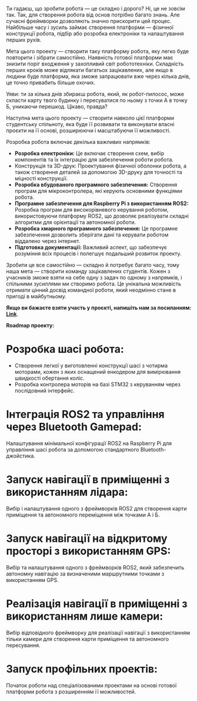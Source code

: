 Ти гадаєш, що зробити робота — це складно і дорого? Ні, це не зовсім так. Так, для створення робота від основ потрібно багато знань. Але сучасні фреймворки дозволяють значно прискорити цей процес. Найбільше часу і зусиль займає створення платформи — фізичної конструкції робота, підбір або розробка електроніки та налаштування перших рухів.

Мета цього проекту — створити таку платформу робота, яку легко буде повторити і зібрати самостійно. Наявність готової платформи має знизити поріг входження у захопливий світ робототехніки. Складність перших кроків може відлякати багатьох зацікавлених, але якщо в людини буде платформа, яка зможе запрацювати вже через кілька днів, це точно привабить більше охочих.

Уяви: ти за кілька днів збираєш робота, який, як робот-пилосос, може скласти карту твого будинку і пересуватися по ньому з точки А в точку Б, уникаючи перешкод. Цікаво, правда?

Наступна мета цього проекту — створити навколо цієї платформи студентську спільноту, яка буде її розвивати та виконувати власні проєкти на її основі, розширюючи і масштабуючи її можливості.

Розробка робота включає декілька важливих напрямків:
* **Розробка електроніки:** Це включає створення схем, вибір компонентів та їх інтеграцію для забезпечення роботи робота.
* Конструкція та 3D-друк: Проектування фізичної оболонки робота, а також створення деталей за допомогою 3D-друку для точності та міцності конструкції.
* **Розробка вбудованого програмного забезпечення:** Створення програм для мікроконтролера, які керують основними функціями робота.
* **Програмне забезпечення для Raspberry Pi з використанням ROS2:** Розробка програм для високорівневого керування роботом, використовуючи платформу ROS2, що дозволяє реалізувати складні алгоритми для орієнтації та автономної роботи.
* **Розробка хмарного програмного забезпечення:** Це програмне забезпечення дозволить зберігати дані та керувати роботом віддалено через інтернет.
* **Підготовка документації:** Важливий аспект, що забезпечує розуміння всіх процесів і полегшує подальший розвиток проекту.

Зробити це все самостійно — складно й потребує багато часу, тому наша мета — створити команду зацікавлених студентів. Кожен з учасників зможе взяти на себе одну з задач по одному з напрямків, і спільними зусиллями ми створимо робота. Це унікальна можливість отримати цінний досвід командної роботи, який неодмінно стане в пригоді в майбутньому.

**Якщо ви бажаєте взяти участь у проєкті, напишіть нам за посиланням:** [**Link**](https://github.com/orgs/KPI-Rover/discussions/11#discussion-7336225).

**Roadmap проекту:**
# Розробка шасі робота:
* Створення легкої у виготовленні конструкції шасі з чотирма моторами, кожен з яких оснащений енкодером для вимірювання швидкості обертання коліс.
* Розробка контролера моторів на базі STM32 з керуванням через послідовний інтерфейс.
# Інтеграція ROS2 та управління через Bluetooth Gamepad:
Налаштування мінімальної конфігурації ROS2 на Raspberry Pi для управління шасі робота за допомогою стандартного Bluetooth-джойстика.
# Запуск навігації в приміщенні з використанням лідара:
Вибір і налаштування одного з фреймворків ROS2 для створення карти приміщення та автономного переміщення між точками А і Б.
# Запуск навігації на відкритому просторі з використанням GPS:
Вибір та налаштування одного з фреймворків ROS2, який забезпечить автономну навігацію за визначеними маршрутними точками з використанням GPS.
# Реалізація навігації в приміщенні з використанням лише камери:
Вибір відповідного фреймворку для реалізації навігації з використанням тільки камери для створення карти приміщення та автономного пересування.
# Запуск профільних проектів:
Початок роботи над спеціалізованими проектами на основі готової платформи робота з розширенням її можливостей.
